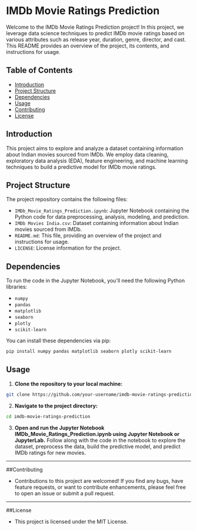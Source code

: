 # IMDb Movie Ratings Prediction

Welcome to the IMDb Movie Ratings Prediction project! In this project, we leverage data science techniques to predict IMDb movie ratings based on various attributes such as release year, duration, genre, director, and cast. This README provides an overview of the project, its contents, and instructions for usage.

## Table of Contents

- [Introduction](#introduction)
- [Project Structure](#project-structure)
- [Dependencies](#dependencies)
- [Usage](#usage)
- [Contributing](#contributing)
- [License](#license)

## Introduction

This project aims to explore and analyze a dataset containing information about Indian movies sourced from IMDb. We employ data cleaning, exploratory data analysis (EDA), feature engineering, and machine learning techniques to build a predictive model for IMDb movie ratings.

## Project Structure

The project repository contains the following files:

- `IMDb_Movie_Ratings_Prediction.ipynb`: Jupyter Notebook containing the Python code for data preprocessing, analysis, modeling, and prediction.
- `IMDb Movies India.csv`: Dataset containing information about Indian movies sourced from IMDb.
- `README.md`: This file, providing an overview of the project and instructions for usage.
- `LICENSE`: License information for the project.

## Dependencies

To run the code in the Jupyter Notebook, you'll need the following Python libraries:

- `numpy`
- `pandas`
- `matplotlib`
- `seaborn`
- `plotly`
- `scikit-learn`

You can install these dependencies via pip:

```bash
pip install numpy pandas matplotlib seaborn plotly scikit-learn
```
## Usage

1. **Clone the repository to your local machine:**

```bash
git clone https://github.com/your-username/imdb-movie-ratings-prediction.git
```
2. **Navigate to the project directory:**
```bash
cd imdb-movie-ratings-prediction
```
3. **Open and run the Jupyter Notebook IMDb_Movie_Ratings_Prediction.ipynb using Jupyter Notebook or JupyterLab.**
Follow along with the code in the notebook to explore the dataset, preprocess the data, build the predictive model, and predict IMDb ratings for new movies.
---
##Contributing
- Contributions to this project are welcomed! If you find any bugs, have feature requests, or want to contribute enhancements, please feel free to open an issue or submit a pull request.
---
##License
- This project is licensed under the MIT License.


